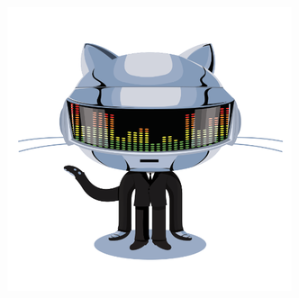 <p align="center">
    <img width="600" src="https://raw.githubusercontent.com/computersarebad/computersarebad/main/daftpunktocat-thomas.gif" />
</p>